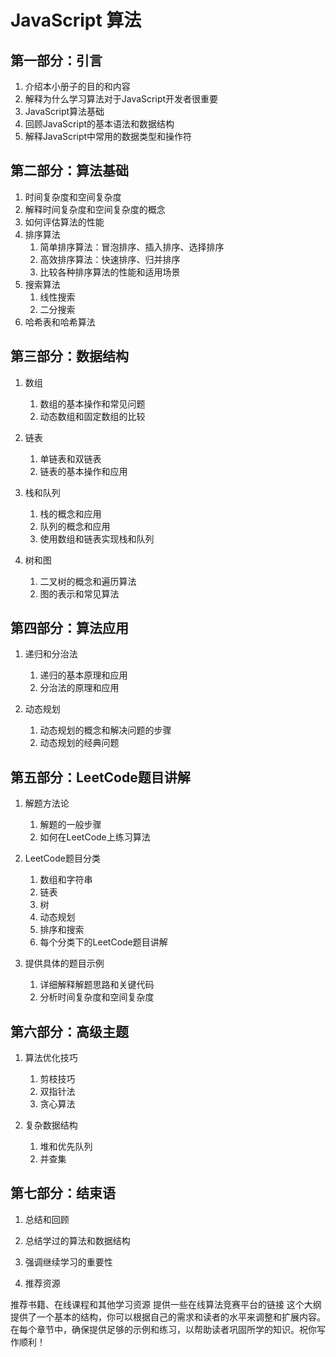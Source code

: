 # JavaScript 算法

## 第一部分：引言

1. 介绍本小册子的目的和内容
2. 解释为什么学习算法对于JavaScript开发者很重要
3. JavaScript算法基础
4. 回顾JavaScript的基本语法和数据结构
5. 解释JavaScript中常用的数据类型和操作符

## 第二部分：算法基础

1. 时间复杂度和空间复杂度
2. 解释时间复杂度和空间复杂度的概念
3. 如何评估算法的性能
4. 排序算法
   1. 简单排序算法：冒泡排序、插入排序、选择排序
   2. 高效排序算法：快速排序、归并排序
   3. 比较各种排序算法的性能和适用场景
5. 搜索算法
   1. 线性搜索
   2. 二分搜索
6. 哈希表和哈希算法

## 第三部分：数据结构

1. 数组
   1. 数组的基本操作和常见问题
   2. 动态数组和固定数组的比较
2. 链表

   1. 单链表和双链表
   2. 链表的基本操作和应用
3. 栈和队列

   1. 栈的概念和应用
   2. 队列的概念和应用
   3. 使用数组和链表实现栈和队列
4. 树和图

   1. 二叉树的概念和遍历算法
   2. 图的表示和常见算法

## 第四部分：算法应用

1. 递归和分治法

   1. 递归的基本原理和应用
   2. 分治法的原理和应用
2. 动态规划

   1. 动态规划的概念和解决问题的步骤
   2. 动态规划的经典问题

## 第五部分：LeetCode题目讲解

1. 解题方法论

   1. 解题的一般步骤
   2. 如何在LeetCode上练习算法
2. LeetCode题目分类

   1. 数组和字符串
   2. 链表
   3. 树
   4. 动态规划
   5. 排序和搜索
   6. 每个分类下的LeetCode题目讲解

3. 提供具体的题目示例
   1. 详细解释解题思路和关键代码
   2. 分析时间复杂度和空间复杂度

## 第六部分：高级主题

1. 算法优化技巧

   1. 剪枝技巧
   2. 双指针法
   3. 贪心算法
2. 复杂数据结构

   1. 堆和优先队列
   2. 并查集

## 第七部分：结束语

1. 总结和回顾

2. 总结学过的算法和数据结构
3. 强调继续学习的重要性
4. 推荐资源

推荐书籍、在线课程和其他学习资源
提供一些在线算法竞赛平台的链接
这个大纲提供了一个基本的结构，你可以根据自己的需求和读者的水平来调整和扩展内容。在每个章节中，确保提供足够的示例和练习，以帮助读者巩固所学的知识。祝你写作顺利！
